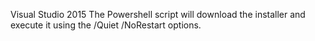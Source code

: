 Visual Studio 2015
The Powershell script will download the installer and execute it using the /Quiet /NoRestart options.